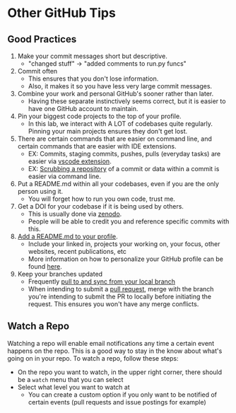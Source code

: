 # Other GitHub Tips

## Good Practices

1. Make your commit messages short but descriptive.
    - "changed stuff" -> "added comments to run.py funcs"
2. Commit often
    - This ensures that you don't lose information.
    - Also, it makes it so you have less very large commit messages.
2. Combine your work and personal GitHub's sooner rather than later.
    - Having these separate instinctively seems correct, but it is easier to have one GitHub account to maintain.
3. Pin your biggest code projects to the top of your profile.
    - In this lab, we interact with A LOT of codebases quite regularly. Pinning your main projects ensures they don't get lost.
4. There are certain commands that are easier on command line, and certain commands that are easier with IDE extensions.
    - EX: Commits, staging commits, pushes, pulls (everyday tasks) are easier via [vscode extension](vscode.md).
    - EX: [Scrubbing a repository](github-scrub.md) of a commit or data within a commit is easier via command line.
5. Put a README.md within all your codebases, even if you are the only person using it.
    - You will forget how to run you own code, trust me.
6. Get a DOI for your codebase if it is being used by others.
    - This is usually done via [zenodo](zenodo.md).
    - People will be able to credit you and reference specific commits with this.
7. [Add a README.md to your profile](https://docs.github.com/en/account-and-profile/setting-up-and-managing-your-github-profile/customizing-your-profile/managing-your-profile-readme).
    - Include your linked in, projects your working on, your focus, other websites, recent publications, etc
    - More information on how to personalize your GitHub profile can be found [here](https://docs.github.com/en/account-and-profile/setting-up-and-managing-your-github-profile/customizing-your-profile/personalizing-your-profile).
8. Keep your branches updated
    - Frequently [pull to and sync from your local branch](https://docs.github.com/en/desktop/working-with-your-remote-repository-on-github-or-github-enterprise/syncing-your-branch-in-github-desktop)
    - When intending to submit a [pull request](https://docs.github.com/en/pull-requests/collaborating-with-pull-requests/proposing-changes-to-your-work-with-pull-requests/about-pull-requests), merge with the branch you're intending to submit the PR to locally before initiating the request. This ensures you won't have any merge conflicts.

## Watch a Repo 

Watching a repo will enable email notifications any time a certain event happens on the repo. This is a good way to stay in the know about what's going on in your repo. To watch a repo, follow these steps:

- On the repo you want to watch, in the upper right corner, there should be a `watch` menu that you can select
- Select what level you want to watch at
    * You can create a custom option if you only want to be notified of certain events (pull requests and issue postings for example)
